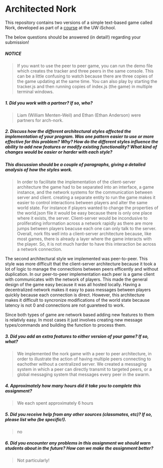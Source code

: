 # Architected Nork

This repository contains two versions of a simple text-based game called Nork, developed as part of a [course](http://arch-joelross.rhcloud.com/) at the UW iSchool.

The below questions should be answered (in detail!) regarding your submission!

##### NOTICE
>  If you want to use the peer to peer game, you can run the demo file which creates the tracker and three peers in the same console. This can be a little confusing to watch because there are three copies of the game updating at the same time.
> You can also play by starting the tracker.js and then running copies of index.js (the game) in multiple terminal windows.


##### 1. Did you work with a partner? If so, who?
> Liam (William Menten-Weil) and Ethan (Ethan Anderson) were partners for arch-nork.



##### 2. Discuss how the different architectural styles affected the implementation of your program. Was one pattern easier to use or more effective _for this problem_? Why? How do the different styles influence the ability to add new features or modify existing functionality? What kind of changes would be easier or harder with each style?
##### This discussion should be a couple of paragraphs, giving a detailed analysis of how the styles work.
> In order to facilitate the implementation of the client-server architecture the game had to be separated into an interface, a game instance, and the network systems for the communication between server and  client. creating a separate entity to run the game makes it easier to control interactions between players and alter the same world state. For instance if players wanted to change the properties of the world.json file it would be easy because there is only one place where it exists, the server. Client-server would be incondusive to proliferating information across a network rapidly as there are more jumps between players beacuse each one can only talk to the server. Overall, nork fits well into a client-server architecture because, like most games, there is already a layer where the game interacts with the player. So, it is not much harder to have this interaction be across a network connection.

The second architectural style we implemented was peer-to-peer. This style was more difficult that the client-server architecture because it took a lot of logic to manage the connections between peers efficently and without duplication. In our peer-to-peer implementation each peer is a game client with communicates with the network of players. This made the general design of the game easy because it was all hosted locally. Having a decentralized network makes it easy to pass messages between players quickly because each connection is direct. However, this architecture makes it difficult to syncronize modifications of the world state because latency is not 0 and connections are not guareteed to work.

Since both types of game are network based adding new features to them is relativly easy. In most cases it just involves creating new message types/commands and building the function to process them.



##### 3. Did you add an extra features to either version of your game? If so, what?
> We implemented the nork game with a peer to peer architecture, in order to illustrate the action of having multiple peers connecting to eachother without a centralized server. We created a messaging system in which a peer can directly transmit to targeted peers, or a global messaging system that messages every peer in the swarm.



##### 4. Approximately how many hours did it take you to complete this assignment? #####
> We each spent approximately 6 hours



##### 5. Did you receive help from any other sources (classmates, etc)? If so, please list who (be specific!). #####
>  no



##### 6. Did you encounter any problems in this assignment we should warn students about in the future? How can we make the assignment better? #####
> Not particularly!


